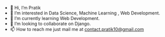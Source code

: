 - 👋 Hi, I’m Pratik
- 👀 I’m interested in Data Science, Machine Learning , Web Development.
- 🌱 I’m currently learning Web Development.
- 💞️ I’m looking to collaborate on Django.
- 📫 How to reach me just mail me at contact.pratik10@gmail.com


